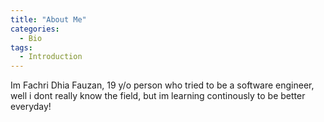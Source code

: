 ```yaml
---
title: "About Me"
categories:
  - Bio
tags:
  - Introduction
---
```


Im Fachri Dhia Fauzan, 19 y/o person who tried to be a software engineer, well i dont really know the field, but im learning continously to be better everyday!